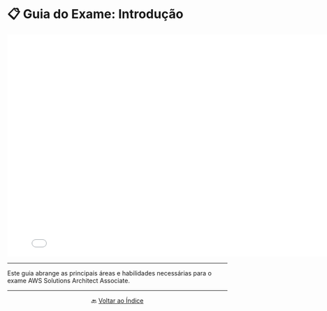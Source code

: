 # 📋 Guia do Exame: Introdução

<div align="center">
  <iframe src="./pdfs/Semana1.pdf" frameborder="0" width="800" height="510"></iframe>
</div>

---

Este guia abrange as principais áreas e habilidades necessárias para o exame AWS Solutions Architect Associate.

---

<div align="center">
  🔙 <a href="../../../index.md">Voltar ao Índice</a>
</div>